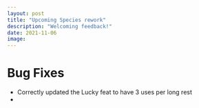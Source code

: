 ```yaml
---
layout: post
title: "Upcoming Species rework"
description: "Welcoming feedback!"
date: 2021-11-06
image:
---
```


# Bug Fixes

- Correctly updated the Lucky feat to have 3 uses per long rest
- 


